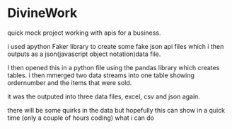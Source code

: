 # DivineWork
quick mock project working with apis for a business.

i used apython Faker library to create some fake json api files which i then outputs as a json(javascript object notation)data file. 

I then opened this in a python file using the pandas library which creates tables. i then mmerged two data streams into one table showing ordernumber and the items that were sold.

it was the outputed into three data files, excel, csv and json again.

there will be some quirks in the data but hopefully this can show in a quick time (only a couple of hours coding) what i can do

